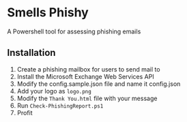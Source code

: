 # Smells Phishy
A Powershell tool for assessing phishing emails

## Installation

1. Create a phishing mailbox for users to send mail to
2. Install the Microsoft Exchange Web Services API
3. Modify the config.sample.json file and name it config.json
4. Add your logo as `logo.png`
5. Modify the `Thank You.html` file with your message
6. Run `Check-PhishingReport.ps1`
7. Profit
